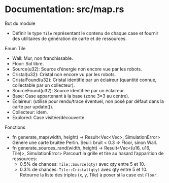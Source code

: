 # Documentation: src/map.rs

But du module
- Définir le type `Tile` représentant le contenu de chaque case et fournir des utilitaires de génération de carte et de ressources.

Enum Tile
- Wall: Mur, non franchissable.
- Floor: Sol libre.
- Source(u32): Source d’énergie non encore vue par les robots.
- Cristal(u32): Cristal non encore vu par les robots.
- CristalFound(u32): Cristal identifié par un éclaireur (quantité connue, collectable par un collecteur).
- SourceFound(u32): Source identifiée par un éclaireur.
- Base: Case appartenant à la base (zone 3×3 au centre).
- Eclaireur: (utilisé pour rendu/trace éventuel, non posé par défaut dans la carte par update()).
- Collecteur: idem.
- Explored: Case visitée/découverte.

Fonctions
- fn generate_map(width, height) -> Result<Vec<Vec<Tile>>, SimulationError>
  Génère une carte bruitée Perlin. Seuil: bruit < 0.3 => Floor, sinon Wall.
- fn generate_sources_rand(width, height) -> Result<Vec<(u16, u16, Tile)>, SimulationError>
  Parcourt la grille et tire au hasard l’apparition de ressources:
  - 0.5% de chances: `Tile::Source(qty)` avec qty entre 5 et 10.
  - 0.3% de chances: `Tile::Cristal(qty)` avec qty entre 5 et 10.
  Retourne la liste des triples (x, y, Tile) à poser si la case est `Floor`. 